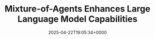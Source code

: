 ---
title: Mixture-of-Agents Enhances Large Language Model Capabilities
slug: 20250422T190534
date: 2025-04-22T19:05:34+0000
params:
  url: https://arxiv.org/html/2406.04692v1
tags:
- ai
- llm
---